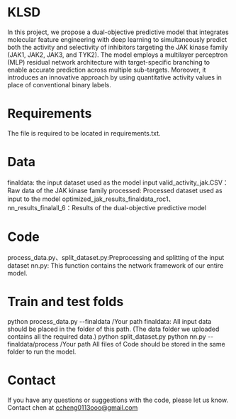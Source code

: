 
# KLSD
In this project, we propose a dual-objective predictive model that integrates molecular feature engineering with deep learning to simultaneously predict both the activity and selectivity of inhibitors targeting the JAK kinase family (JAK1, JAK2, JAK3, and TYK2). The model employs a multilayer perceptron (MLP) residual network architecture with target-specific branching to enable accurate prediction across multiple sub-targets. Moreover, it introduces an innovative approach by using quantitative activity values in place of conventional binary labels.

# Requirements
The file is required to be located in requirements.txt.

# Data
finaldata: the input dataset used as the model input
valid_activity_jak.CSV：Raw data of the JAK kinase family
processed: Processed dataset used as input to the model
optimized_jak_results_finaldata_roc1、nn_results_finalall_6：Results of the dual-objective predictive model

# Code
process_data.py、split_dataset.py:Preprocessing and splitting of the input dataset
nn.py: This function contains the network framework of our entire model.

# Train and test folds
python process_data.py --finaldata /Your path
finaldata: All input data should be placed in the folder of this path. (The data folder we uploaded contains all the required data.)
python split_dataset.py
python nn.py --finaldata/process /Your path
All files of Code should be stored in the same folder to run the model.

# Contact
If you have any questions or suggestions with the code, please let us know. Contact chen at ccheng0113ooo@gmail.com

